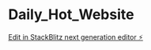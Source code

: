 # Daily_Hot_Website

[Edit in StackBlitz next generation editor ⚡️](https://stackblitz.com/~/github.com/Larkspur-Wang/Daily_Hot_Website)